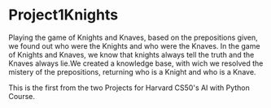 # Project1Knights
Playing the game of Knights and Knaves, based on the prepositions given, we found out who were the Knights and who were the Knaves.
In the game of Knights and Knaves, we know that knights always tell the truth and the Knaves always lie.We created a knowledge base,
with wich we resolved the mistery of the prepositions, returning who is a Knight and who is a Knave.

This is the first from the two Projects for Harvard CS50's AI with Python Course.
